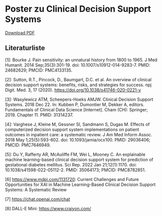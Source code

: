 # Poster zu Clinical Decision Support Systems

[Download PDF](https://github.com/katrin-me/poster-cdss/raw/main/CDSS_poster_Katrin_Mertes.pdf)

## Literaturliste

[1]: Bourke J. Pain sensitivity: an unnatural history from 1800 to 1965. J Med Humanit. 2014 Sep;35(3):301-19. doi: 10.1007/s10912-014-9283-7. PMID: 24682629; PMCID: PMC4133135.

[2]: Sutton, R.T., Pincock, D., Baumgart, D.C. et al. An overview of clinical decision support systems: benefits, risks, and strategies for success. npj Digit. Med. 3, 17 (2020). https://doi.org/10.1038/s41746-020-0221-y

[3]: Wasylewicz ATM, Scheepers-Hoeks AMJW. Clinical Decision Support Systems. 2018 Dec 22. In: Kubben P, Dumontier M, Dekker A, editors. Fundamentals of Clinical Data Science [Internet]. Cham (CH): Springer; 2019. Chapter 11. PMID: 31314237.

[4]: Varghese J, Kleine M, Gessner SI, Sandmann S, Dugas M. Effects of computerized decision support system implementations on patient outcomes in inpatient care: a systematic review. J Am Med Inform Assoc. 2018 May 1;25(5):593-602. doi: 10.1093/jamia/ocx100. PMID: 29036406; PMCID: PMC7646949.

[5]: Du Y, Rafferty AR, McAuliffe FM, Wei L, Mooney C. An explainable machine learning-based clinical decision support system for prediction of gestational diabetes mellitus. Sci Rep. 2022 Jan 21;12(1):1170. doi: 10.1038/s41598-022-05112-2. PMID: 35064173; PMCID: PMC8782851.

[6] https://www.mdpi.com/1131720: Current Challenges and Future Opportunities for XAI in Machine Learning-Based Clinical Decision Support Systems: A Systematic Review

[7] https://chat.openai.com/chat

[8] DALL-E Mini: https://www.craiyon.com/ 
